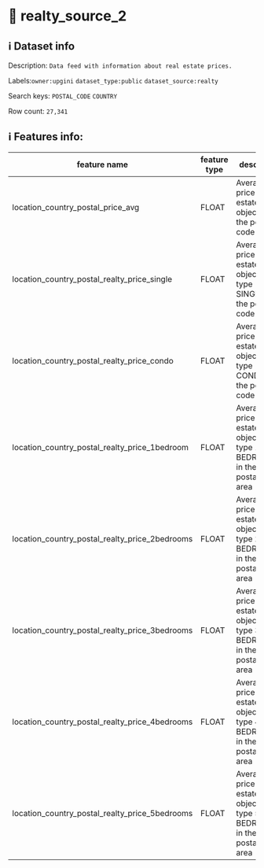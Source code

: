 # 📖 realty_source_2 
## ℹ️ Dataset info 
Description: `Data feed with information about real estate prices.` 

Labels:`owner:upgini`   `dataset_type:public`   `dataset_source:realty`   

Search keys: `POSTAL_CODE` `COUNTRY` 

Row count: `27,341` 

## ℹ️ Features info:
|feature name|feature type|descrition|
|---|---|---|
|location_country_postal_price_avg|FLOAT|Average price of real estate object in the postal code area|
|location_country_postal_realty_price_single|FLOAT|Average price of real estate object with type SINGLE in the postal code area|
|location_country_postal_realty_price_condo|FLOAT|Average price of real estate object with type CONDO in the postal code area|
|location_country_postal_realty_price_1bedroom|FLOAT|Average price of real estate object with type 1 BEDROOM in the postal code area|
|location_country_postal_realty_price_2bedrooms|FLOAT|Average price of real estate object with type 2 BEDROOMS in the postal code area|
|location_country_postal_realty_price_3bedrooms|FLOAT|Average price of real estate object with type 3 BEDROOMS in the postal code area|
|location_country_postal_realty_price_4bedrooms|FLOAT|Average price of real estate object with type 4 BEDROOMS in the postal code area|
|location_country_postal_realty_price_5bedrooms|FLOAT|Average price of real estate object with type 5 BEDROOMS in the postal code area|

